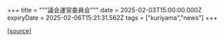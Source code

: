 +++
title = """議会運営委員会"""
date = 2025-02-03T15:00:00.000Z
expiryDate = 2025-02-06T15:21:31.562Z
tags = ["kuriyama","news"]
+++


[[source]](https://www.town.kuriyama.hokkaido.jp/site/gikai/29874.html)
